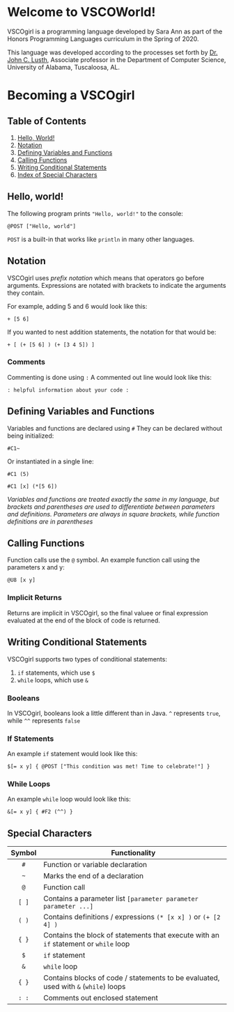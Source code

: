 # Welcome to VSCOWorld!

VSCOgirl is a programming language developed by Sara Ann as part of the Honors Programming Languages curriculum in the Spring of 2020.

This language was developed according to the processes set forth by [Dr. John C. Lusth](https://eng.ua.edu/people/dr-john-lusth/), Associate professor in the Department of Computer Science, University of Alabama, Tuscaloosa, AL.

# Becoming a VSCOgirl

## Table of Contents

1. [Hello, World!](#hello-world)
2. [Notation](#notation)
1. [Defining Variables and Functions](#defining-variables)
1. [Calling Functions](#calling-functions)
2. [Writing Conditional Statements](#writing-conditional-statements)
1. [Index of Special Characters](#special-characters)


## Hello, world!

The following program prints `"Hello, world!"` to the console:

```
@POST ["Hello, world"]
```

`POST` is a built-in that works like `println` in many other languages.

## Notation
VSCOgirl uses *prefix notation* which means that operators go before arguments. Expressions are notated with brackets to indicate the arguments they contain.

For example, adding 5 and 6 would look like this:
```
+ [5 6]
```
If you wanted to nest addition statements, the notation for that would be:
```
+ [ (+ [5 6] ) (+ [3 4 5]) ]
```
### Comments
Commenting is done using `:`
A commented out line would look like this:
```
: helpful information about your code :
```

## Defining Variables and Functions

Variables and functions are declared using `#` 
They can be declared without being initialized:
```
#C1~
```
Or instantiated in a single line:
```
#C1 (5) 
```
```
#C1 [x] (*[5 6]) 
```
*Variables and functions are treated exactly the same in my language, but brackets and parentheses are used to differentiate between parameters and definitions. Parameters are always in square brackets, while function definitions are in parentheses*


## Calling Functions

Function calls use the `@` symbol. 
An example function call using the parameters x and y:
```
@U8 [x y]
```
### Implicit Returns

Returns are implicit in VSCOgirl, so the final valuee or final expression evaluated at the end of the block of code is returned.

## Writing Conditional Statements
VSCOgirl supports two types of conditional statements: 
1. `if` statements, which use `$`
2. `while` loops, which use `&`
### Booleans
In VSCOgirl, booleans look a little different than in Java.
`^` represents `true`, while `^^` represents `false`
### If Statements
An example `if` statement would look like this:
```
$[= x y] { @POST ["This condition was met! Time to celebrate!"] }
```
### While Loops
An example `while` loop would look like this:
```
&[= x y] { #F2 (^^) }
```
## Special Characters

| Symbol | Functionality |
| :---: | --- |
| `#` | Function or variable declaration |
| `~` | Marks the end of a declaration |
| `@` | Function call |
| `[ ]` | Contains a parameter list `[parameter parameter parameter ...]` |
| `( )` | Contains definitions / expressions `(* [x x] )` or `(+ [2 4] )`|
| `{ }` | Contains the block of statements that execute with an `if` statement or `while` loop | 
| `$` |  `if` statement |
| `&` |  `while` loop |
| `{ }` | Contains blocks of code / statements to be evaluated, used with `&` (`while`) loops |
| `: :` | Comments out enclosed statement |
